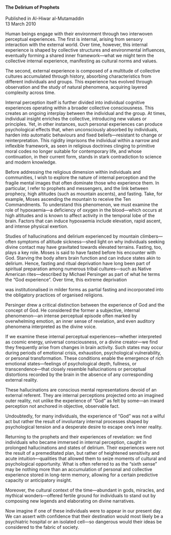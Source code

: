 <h4>The Delirium of Prophets</h4>

Published in Al-Hiwar al-Mutamaddin
<br>
13 March 2010

Human beings engage with their environment through two interwoven perceptual experiences. The first is internal, arising from sensory interaction with the external world. Over time, however, this internal experience is shaped by collective structures and environmental influences, eventually forming a shared inner framework—what we might term the collective internal experience, manifesting as cultural norms and values.

The second, external experience is composed of a multitude of collective cultures accumulated through history, absorbing characteristics from different individuals and groups. This experience has evolved through observation and the study of natural phenomena, acquiring layered complexity across time.

Internal perception itself is further divided into individual cognitive experiences operating within a broader collective consciousness. This creates an ongoing interplay between the individual and the group. At times, individual insight enriches the collective, introducing new values or principles. Yet, in other instances, such personal experiences can produce psychological effects that, when unconsciously absorbed by individuals, harden into automatic behaviours and fixed beliefs—resistant to change or reinterpretation. This rigidity imprisons the individual within a narrow and inflexible framework, as seen in religious doctrines clinging to primitive moral codes no longer suitable for contemporary life, and whose continuation, in their current form, stands in stark contradiction to science and modern knowledge.

Before addressing the religious dimension within individuals and communities, I wish to explore the nature of internal perception and the fragile mental images that often dominate those who experience them. In particular, I refer to prophets and messengers, and the link between prophecy, high altitudes (such as mountain ascents), and fasting. Take, for example, Moses ascending the mountain to receive the Ten Commandments. To understand this phenomenon, we must examine the role of hypoxaemia—a deficiency of oxygen in the blood—which occurs at high altitudes and is known to affect activity in the temporal lobe of the brain. Factors that can induce hypoxaemia include elevation, rapid ascent, and intense physical exertion.

Studies of hallucinations and delirium experienced by mountain climbers—often symptoms of altitude sickness—shed light on why individuals seeking divine contact may have gravitated towards elevated terrains. Fasting, too, plays a key role. Moses is said to have fasted before his encounter with God. Starving the body alters brain function and can induce states akin to delirium. Hence, fasting and ritual deprivation have long been part of spiritual preparation among numerous tribal cultures—such as Native American rites—described by Michael Persinger as part of what he terms the “God experience”. Over time, this extreme deprivation

was institutionalised in milder forms as partial fasting and incorporated into the obligatory practices of organised religions.

Persinger drew a critical distinction between the experience of God and the concept of God. He considered the former a subjective, internal phenomenon—an intense perceptual episode often marked by overwhelming emotion, an inner sense of revelation, and even auditory phenomena interpreted as the divine voice.

If we examine these internal perceptual experiences—whether interpreted as cosmic energy, universal consciousness, or a divine creator—we find they frequently arise from changes in brain activity. Such states may occur during periods of emotional crisis, exhaustion, psychological vulnerability, or personal transformation. These conditions enable the emergence of rich emotional states—feelings of psychological depth, fullness, or transcendence—that closely resemble hallucinations or perceptual distortions recorded by the brain in the absence of any corresponding external reality.

These hallucinations are conscious mental representations devoid of an external referent. They are internal perceptions projected onto an imagined outer reality, not unlike the experience of “God” as felt by some—an inward perception not anchored in objective, observable fact.

Undoubtedly, for many individuals, the experience of “God” was not a wilful act but rather the result of involuntary internal processes shaped by psychological tension and a desperate desire to escape one’s inner reality.

Returning to the prophets and their experiences of revelation: we find individuals who became immersed in internal perception, caught in prolonged hallucinations and states of delirium. Their experiences were not the result of a premeditated plan, but rather of heightened sensitivity and acute intuition—qualities that allowed them to seize moments of cultural and psychological opportunity. What is often referred to as the “sixth sense” may be nothing more than an accumulation of personal and collective experience stored in long-term memory, allowing for a certain predictive capacity or anticipatory insight.

Moreover, the cultural context of the time—abundant in gods, miracles, and mythical wonders—offered fertile ground for individuals to stand out by composing new legends and elaborating on divine narratives.

Now imagine if one of these individuals were to appear in our present day. We can assert with confidence that their destination would most likely be a psychiatric hospital or an isolated cell—so dangerous would their ideas be considered to the fabric of society.
